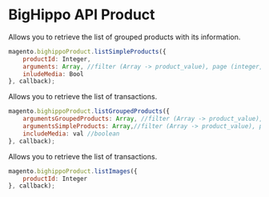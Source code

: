 # BigHippo API Product

Allows you to retrieve the list of grouped products with its information.

```js
magento.bighippoProduct.listSimpleProducts({
	productId: Integer,
	arguments: Array, //filter (Array -> product_value), page (integer, default 1), pageSize (integer, default 8), sort (roduct_value [ASC|DESC])
	inludeMedia: Bool
}, callback);
```

Allows you to retrieve the list of transactions.

```js
magento.bighippoProduct.listGroupedProducts({
	argumentsGroupedProducts: Array, //filter (Array -> product_value), page (integer, default 1), pageSize (integer, default 8), sort (roduct_value [ASC|DESC])
	argumentsSimpleProducts: Array,//filter (Array -> product_value), page (integer, default 1), pageSize (integer, default 8), sort (roduct_value [ASC|DESC])
	includeMedia: val //boolean
}, callback);
```

Allows you to retrieve the list of transactions.

```js
magento.bighippoProduct.listImages({
	productId: Integer
}, callback);
```